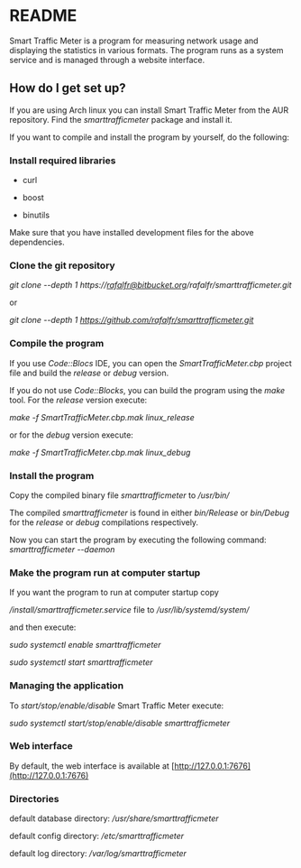 # README #

Smart Traffic Meter is a program for measuring network usage and displaying the statistics in various formats. The program runs as a system service and is managed through a website interface.

## How do I get set up?

If you are using Arch linux you can install Smart Traffic Meter from the AUR repository. Find the *smarttrafficmeter* package and install it.

If you want to compile and install the program by yourself, do the following:

### Install required libraries
* curl
+ boost
- binutils

Make sure that you have installed development files for the above dependencies.

### Clone the git repository
*git clone --depth 1 https://rafalfr@bitbucket.org/rafalfr/smarttrafficmeter.git*

or

*git clone --depth 1 https://github.com/rafalfr/smarttrafficmeter.git*

### Compile the program
If you use *Code::Blocs* IDE, you can open the *SmartTrafficMeter.cbp* project file and build the *release* or *debug* version.

If you do not use *Code::Blocks*, you can build the program using the *make* tool. For the *release* version execute:

*make -f SmartTrafficMeter.cbp.mak linux_release*

or for the *debug* version execute:

*make -f SmartTrafficMeter.cbp.mak linux_debug*

### Install the program

Copy the compiled binary file *smarttrafficmeter* to */usr/bin/*

The compiled *smarttrafficmeter* is found in either *bin/Release* or *bin/Debug* for the *release* or *debug* compilations respectively.

Now you can start the program by executing the following command:
*smarttrafficmeter --daemon*

### Make the program run at computer startup

If you want the program to run at computer startup copy

*/install/smarttrafficmeter.service* file to */usr/lib/systemd/system/*

and then execute:

*sudo systemctl enable smarttrafficmeter*

*sudo systemctl start smarttrafficmeter*

### Managing the application
To *start/stop/enable/disable* Smart Traffic Meter execute:

*sudo systemctl start/stop/enable/disable smarttrafficmeter*

### Web interface
By default, the web interface is available at [http://127.0.0.1:7676](http://127.0.0.1:7676)

### Directories
default database directory: */usr/share/smarttrafficmeter*

default config directory: */etc/smarttrafficmeter*

default log directory: */var/log/smarttrafficmeter*

